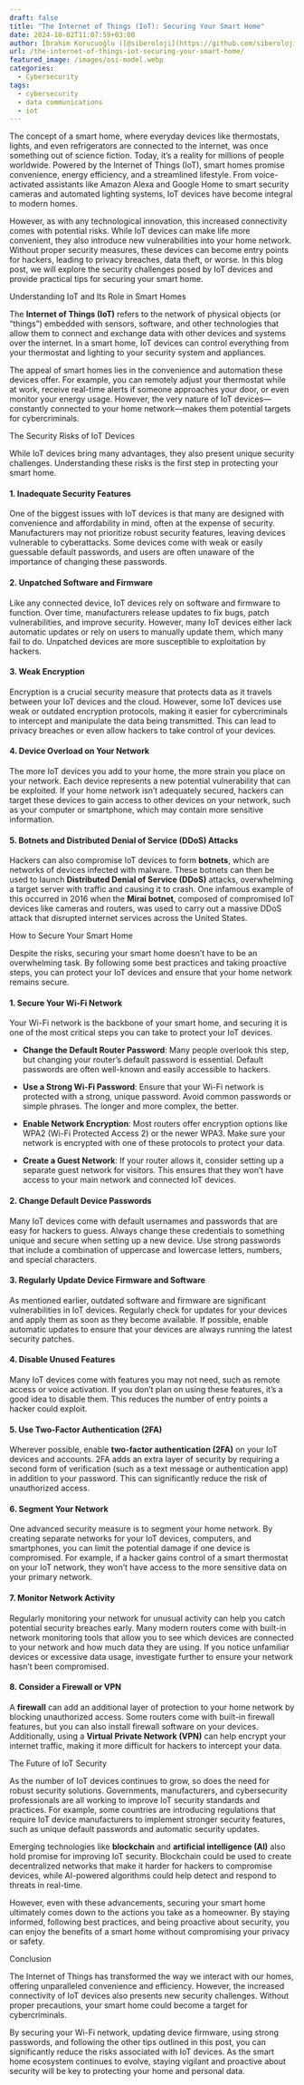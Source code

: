 ```yaml
---
draft: false
title: "The Internet of Things (IoT): Securing Your Smart Home"
date: 2024-10-02T11:07:59+03:00
author: İbrahim Korucuoğlu ([@siberoloji](https://github.com/siberoloji))
url: /the-internet-of-things-iot-securing-your-smart-home/
featured_image: /images/osi-model.webp
categories:
  - Cybersecurity
tags:
  - cybersecurity
  - data communications
  - iot
---
```



The concept of a smart home, where everyday devices like thermostats, lights, and even refrigerators are connected to the internet, was once something out of science fiction. Today, it’s a reality for millions of people worldwide. Powered by the Internet of Things (IoT), smart homes promise convenience, energy efficiency, and a streamlined lifestyle. From voice-activated assistants like Amazon Alexa and Google Home to smart security cameras and automated lighting systems, IoT devices have become integral to modern homes.



However, as with any technological innovation, this increased connectivity comes with potential risks. While IoT devices can make life more convenient, they also introduce new vulnerabilities into your home network. Without proper security measures, these devices can become entry points for hackers, leading to privacy breaches, data theft, or worse. In this blog post, we will explore the security challenges posed by IoT devices and provide practical tips for securing your smart home.



Understanding IoT and Its Role in Smart Homes



The **Internet of Things (IoT)** refers to the network of physical objects (or “things”) embedded with sensors, software, and other technologies that allow them to connect and exchange data with other devices and systems over the internet. In a smart home, IoT devices can control everything from your thermostat and lighting to your security system and appliances.



The appeal of smart homes lies in the convenience and automation these devices offer. For example, you can remotely adjust your thermostat while at work, receive real-time alerts if someone approaches your door, or even monitor your energy usage. However, the very nature of IoT devices—constantly connected to your home network—makes them potential targets for cybercriminals.



The Security Risks of IoT Devices



While IoT devices bring many advantages, they also present unique security challenges. Understanding these risks is the first step in protecting your smart home.


#### 1. **Inadequate Security Features**



One of the biggest issues with IoT devices is that many are designed with convenience and affordability in mind, often at the expense of security. Manufacturers may not prioritize robust security features, leaving devices vulnerable to cyberattacks. Some devices come with weak or easily guessable default passwords, and users are often unaware of the importance of changing these passwords.


#### 2. **Unpatched Software and Firmware**



Like any connected device, IoT devices rely on software and firmware to function. Over time, manufacturers release updates to fix bugs, patch vulnerabilities, and improve security. However, many IoT devices either lack automatic updates or rely on users to manually update them, which many fail to do. Unpatched devices are more susceptible to exploitation by hackers.


#### 3. **Weak Encryption**



Encryption is a crucial security measure that protects data as it travels between your IoT devices and the cloud. However, some IoT devices use weak or outdated encryption protocols, making it easier for cybercriminals to intercept and manipulate the data being transmitted. This can lead to privacy breaches or even allow hackers to take control of your devices.


#### 4. **Device Overload on Your Network**



The more IoT devices you add to your home, the more strain you place on your network. Each device represents a new potential vulnerability that can be exploited. If your home network isn’t adequately secured, hackers can target these devices to gain access to other devices on your network, such as your computer or smartphone, which may contain more sensitive information.


#### 5. **Botnets and Distributed Denial of Service (DDoS) Attacks**



Hackers can also compromise IoT devices to form **botnets**, which are networks of devices infected with malware. These botnets can then be used to launch **Distributed Denial of Service (DDoS)** attacks, overwhelming a target server with traffic and causing it to crash. One infamous example of this occurred in 2016 when the **Mirai botnet**, composed of compromised IoT devices like cameras and routers, was used to carry out a massive DDoS attack that disrupted internet services across the United States.



How to Secure Your Smart Home



Despite the risks, securing your smart home doesn’t have to be an overwhelming task. By following some best practices and taking proactive steps, you can protect your IoT devices and ensure that your home network remains secure.


#### 1. **Secure Your Wi-Fi Network**



Your Wi-Fi network is the backbone of your smart home, and securing it is one of the most critical steps you can take to protect your IoT devices.


* **Change the Default Router Password**: Many people overlook this step, but changing your router’s default password is essential. Default passwords are often well-known and easily accessible to hackers.

* **Use a Strong Wi-Fi Password**: Ensure that your Wi-Fi network is protected with a strong, unique password. Avoid common passwords or simple phrases. The longer and more complex, the better.

* **Enable Network Encryption**: Most routers offer encryption options like WPA2 (Wi-Fi Protected Access 2) or the newer WPA3. Make sure your network is encrypted with one of these protocols to protect your data.

* **Create a Guest Network**: If your router allows it, consider setting up a separate guest network for visitors. This ensures that they won’t have access to your main network and connected IoT devices.



#### 2. **Change Default Device Passwords**



Many IoT devices come with default usernames and passwords that are easy for hackers to guess. Always change these credentials to something unique and secure when setting up a new device. Use strong passwords that include a combination of uppercase and lowercase letters, numbers, and special characters.


#### 3. **Regularly Update Device Firmware and Software**



As mentioned earlier, outdated software and firmware are significant vulnerabilities in IoT devices. Regularly check for updates for your devices and apply them as soon as they become available. If possible, enable automatic updates to ensure that your devices are always running the latest security patches.


#### 4. **Disable Unused Features**



Many IoT devices come with features you may not need, such as remote access or voice activation. If you don’t plan on using these features, it’s a good idea to disable them. This reduces the number of entry points a hacker could exploit.


#### 5. **Use Two-Factor Authentication (2FA)**



Wherever possible, enable **two-factor authentication (2FA)** on your IoT devices and accounts. 2FA adds an extra layer of security by requiring a second form of verification (such as a text message or authentication app) in addition to your password. This can significantly reduce the risk of unauthorized access.


#### 6. **Segment Your Network**



One advanced security measure is to segment your home network. By creating separate networks for your IoT devices, computers, and smartphones, you can limit the potential damage if one device is compromised. For example, if a hacker gains control of a smart thermostat on your IoT network, they won’t have access to the more sensitive data on your primary network.


#### 7. **Monitor Network Activity**



Regularly monitoring your network for unusual activity can help you catch potential security breaches early. Many modern routers come with built-in network monitoring tools that allow you to see which devices are connected to your network and how much data they are using. If you notice unfamiliar devices or excessive data usage, investigate further to ensure your network hasn’t been compromised.


#### 8. **Consider a Firewall or VPN**



A **firewall** can add an additional layer of protection to your home network by blocking unauthorized access. Some routers come with built-in firewall features, but you can also install firewall software on your devices. Additionally, using a **Virtual Private Network (VPN)** can help encrypt your internet traffic, making it more difficult for hackers to intercept your data.



The Future of IoT Security



As the number of IoT devices continues to grow, so does the need for robust security solutions. Governments, manufacturers, and cybersecurity professionals are all working to improve IoT security standards and practices. For example, some countries are introducing regulations that require IoT device manufacturers to implement stronger security features, such as unique default passwords and automatic security updates.



Emerging technologies like **blockchain** and **artificial intelligence (AI)** also hold promise for improving IoT security. Blockchain could be used to create decentralized networks that make it harder for hackers to compromise devices, while AI-powered algorithms could help detect and respond to threats in real-time.



However, even with these advancements, securing your smart home ultimately comes down to the actions you take as a homeowner. By staying informed, following best practices, and being proactive about security, you can enjoy the benefits of a smart home without compromising your privacy or safety.



Conclusion



The Internet of Things has transformed the way we interact with our homes, offering unparalleled convenience and efficiency. However, the increased connectivity of IoT devices also presents new security challenges. Without proper precautions, your smart home could become a target for cybercriminals.



By securing your Wi-Fi network, updating device firmware, using strong passwords, and following the other tips outlined in this post, you can significantly reduce the risks associated with IoT devices. As the smart home ecosystem continues to evolve, staying vigilant and proactive about security will be key to protecting your home and personal data.
